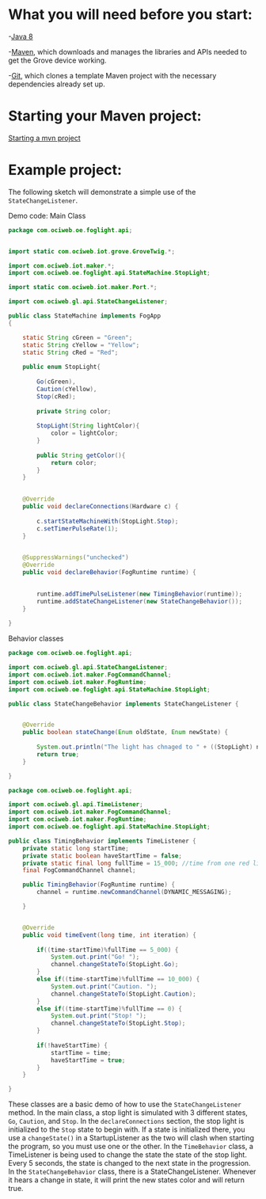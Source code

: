 # What you will need before you start:
-[Java 8](https://docs.oracle.com/javase/8/docs/technotes/guides/install/install_overview.html) 

-[Maven](https://maven.apache.org/install.html), which downloads and manages the libraries and APIs needed to get the Grove device working.

-[Git](https://git-scm.com/), which clones a template Maven project with the necessary dependencies already set up.

# Starting your Maven project: 
[Starting a mvn project](https://github.com/oci-pronghorn/FogLighter/blob/master/README.md)

# Example project:

The following sketch will demonstrate a simple use of the ```StateChangeListener```.

Demo code:
Main Class


```java
package com.ociweb.oe.foglight.api;


import static com.ociweb.iot.grove.GroveTwig.*;

import com.ociweb.iot.maker.*;
import com.ociweb.oe.foglight.api.StateMachine.StopLight;

import static com.ociweb.iot.maker.Port.*;

import com.ociweb.gl.api.StateChangeListener;

public class StateMachine implements FogApp
{

	static String cGreen = "Green";
	static String cYellow = "Yellow";
	static String cRed = "Red";
	
	public enum StopLight{
		
		Go(cGreen), 
		Caution(cYellow), 
		Stop(cRed);
		
		private String color;
		
		StopLight(String lightColor){
			color = lightColor;
		}
		
		public String getColor(){
			return color;
		}
	}

	
    @Override
    public void declareConnections(Hardware c) {
    	
    	c.startStateMachineWith(StopLight.Stop);
    	c.setTimerPulseRate(1);
    }

   
	@SuppressWarnings("unchecked")
	@Override
    public void declareBehavior(FogRuntime runtime) {

        
        runtime.addTimePulseListener(new TimingBehavior(runtime));
		runtime.addStateChangeListener(new StateChangeBehavior());
    }
          
}
```


Behavior classes


```java
package com.ociweb.oe.foglight.api;

import com.ociweb.gl.api.StateChangeListener;
import com.ociweb.iot.maker.FogCommandChannel;
import com.ociweb.iot.maker.FogRuntime;
import com.ociweb.oe.foglight.api.StateMachine.StopLight;

public class StateChangeBehavior implements StateChangeListener {


	@Override
	public boolean stateChange(Enum oldState, Enum newState) {
		
		System.out.println("The light has chnaged to " + ((StopLight) newState).getColor());
		return true;
	}

}
```



```java
package com.ociweb.oe.foglight.api;

import com.ociweb.gl.api.TimeListener;
import com.ociweb.iot.maker.FogCommandChannel;
import com.ociweb.iot.maker.FogRuntime;
import com.ociweb.oe.foglight.api.StateMachine.StopLight;

public class TimingBehavior implements TimeListener {
	private static long startTime;
	private static boolean haveStartTime = false;
	private static final long fullTime = 15_000; //time from one red light to the next in milliseconds
    final FogCommandChannel channel;

	public TimingBehavior(FogRuntime runtime) {
		channel = runtime.newCommandChannel(DYNAMIC_MESSAGING);

	}


	@Override
	public void timeEvent(long time, int iteration) {
		
		if((time-startTime)%fullTime == 5_000) {
			System.out.print("Go! ");
			channel.changeStateTo(StopLight.Go);
		}
		else if((time-startTime)%fullTime == 10_000) {
			System.out.print("Caution. ");
			channel.changeStateTo(StopLight.Caution);
		}
		else if((time-startTime)%fullTime == 0) {
			System.out.print("Stop! ");
			channel.changeStateTo(StopLight.Stop);
		}
		
		if(!haveStartTime) {
			startTime = time;
			haveStartTime = true;
		}
	}

}
```




These classes are a basic demo of how to use the ```StateChangeListener``` method. In the main class, a stop light is simulated with 3 different states, ```Go```, ```Caution```, and ```Stop```. In the ```declareConnections``` section, the stop light is initialized to the ```Stop``` state to begin with. If a state is initialized there, you use a ```changeState()``` in a StartupListener as the two will clash when starting the program, so you must use one or the other. In the ```TimeBehavior``` class, a TimeListener is being used to change the state the state of the stop light. Every 5 seconds, the state is changed to the next state in the progression. In the ```StateChangeBehavior``` class, there is a StateChangeListener. Whenever it hears a change in state, it will print the new states color and will return true.

